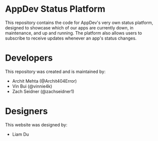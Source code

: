 # AppDev Status Platform
This repository contains the code for AppDev's very own status platform, designed to showcase which of our apps are currently down, in maintenance, and up and running. The platform also allows users to subscribe to receive updates whenever an app's status changes.

# Developers
This repository was created and is maintained by:
- Archit Mehta (@Archit404Error)
- Vin Bui (@vinnie4k)
- Zach Seidner (@zachseidner1)

# Designers
This website was designed by:
- Liam Du

